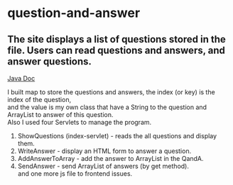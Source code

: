 # question-and-answer
## The site displays a list of questions stored in the file. Users can read questions and answers, and answer questions.
[Java Doc](api/com/example/package-summary.html)

I built map to store the questions and answers, the index (or key) is the index of the question,  
and the value is my own class that have a String to the question and ArrayList to answer of this question.  
Also I used four Servlets to manage the program.
1. ShowQuestions (index-servlet) - reads the all questions and display them.
2. WriteAnswer - display an HTML form to answer a question.
3. AddAnswerToArray - add the answer to ArrayList in the QandA.
4. SendAnswer - send ArrayList of answers (by get method).  
   and one more js file to frontend issues.  
